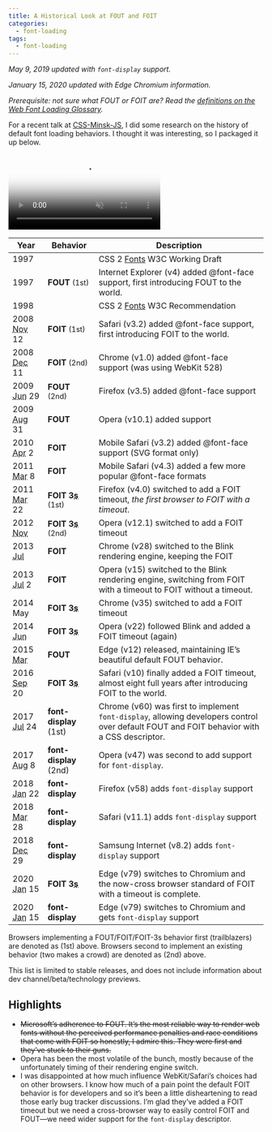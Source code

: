 ```yaml
---
title: A Historical Look at FOUT and FOIT
categories:
  - font-loading
tags:
  - font-loading
---
```

<p class="sub"><em>May 9, 2019 updated with <code>font-display</code> support.</em></p>
<p class="sub"><em>January 15, 2020 updated with Edge Chromium information.</em></p>

<em>Prerequisite: not sure what FOUT or FOIT are? Read the <a href="/web/webfont-glossary/#foit">definitions on the Web Font Loading Glossary</a>.</em>

For a recent talk at <a href="http://css-minsk-js.by/">CSS-Minsk-JS</a>, I did some research on the history of default font loading behaviors. I thought it was interesting, so I packaged it up below.

<video controls preload="metadata" src="/presentations/rocket-science/history1080p.mp4" poster="/presentations/rocket-science/history-poster.png" muted>
	Sorry, your browser doesn't support embedded videos. Try <a href="/presentations/rocket-science/history1080p.mp4">downloading it</a> instead.
	<img src="/presentations/rocket-science/history-poster.png" alt="Modern day support: IE/Edge FOUT, everyone else FOITs with a 3 second timeout">
</video>

<script type="module" src="/static/table-saw.js"></script>
<div><table-saw text-align>
<table>
	<thead>
		<tr>
			<th>Year</th>
			<th class="nowrap">Behavior</th>
			<th>Description</th>
		</tr>
	</thead>
	<tbody>
		<tr>
			<td>1997</td>
			<td></td>
			<td>CSS 2 <a href="https://www.w3.org/TR/WD-CSS2-971104/fonts.html#h-14.3.4">Fonts</a> W3C Working Draft</td>
		</tr>
		<tr>
			<td>1997</td>
			<td class="yes"><strong>FOUT</strong> <span style="font-size:90%">(1st)</span></td>
			<td>Internet Explorer (v4) added @font-face support, first introducing FOUT to the world.</td>
		</tr>
		<tr>
			<td>1998</td>
			<td></td>
			<td>CSS 2 <a href="https://www.w3.org/TR/REC-CSS2/fonts.html">Fonts</a> W3C Recommendation</td>
		</tr>
		<tr>
			<td class="nowrap">2008 <span class="hide-sm"><abbr title="November">Nov</abbr> 12</span></td>
			<td class="yes"><strong>FOIT</strong> <span style="font-size:90%">(1st)</span></td>
			<td>Safari (v3.2) added @font-face support, first introducing FOIT to the world.</td>
		</tr>
		<tr>
			<td class="nowrap">2008 <span class="hide-sm"><abbr title="December">Dec</abbr> 11</span></td>
			<td class="emulate"><strong>FOIT</strong> <span style="font-size:90%">(2nd)</span></td>
			<td>Chrome (v1.0) added @font-face support (was using WebKit 528)</td>
		</tr>
		<tr>
			<td class="nowrap">2009 <span class="hide-sm"><abbr title="June">Jun</abbr> 29</span></td>
			<td class="emulate"><strong>FOUT</strong> <span style="font-size:90%">(2nd)</span></td>
			<td>Firefox (v3.5) added @font-face support</td>
		</tr>
		<tr>
			<td class="nowrap">2009 <span class="hide-sm"><abbr title="August">Aug</abbr> 31</span></td>
			<td><strong>FOUT</strong></td>
			<td>Opera (v10.1) added support</td>
		</tr>
		<tr>
			<td class="nowrap">2010 <span class="hide-sm"><abbr title="April">Apr</abbr> 2</span></td>
			<td><strong>FOIT</strong></td>
			<td>Mobile Safari (v3.2) added @font-face support (SVG format only)</td>
		</tr>
		<tr>
			<td class="nowrap">2011 <span class="hide-sm"><abbr title="March">Mar</abbr> 8</span></td>
			<td><strong>FOIT</strong></td>
			<td>Mobile Safari (v4.3) added a few more popular @font-face formats</td>
		</tr>
		<tr>
			<td class="nowrap">2011 <span class="hide-sm"><abbr title="March">Mar</abbr> 22</span></td>
			<td class="yes"><strong>FOIT 3<abbr title="seconds">s</abbr></strong> <span style="font-size:90%">(1st)</span></td>
			<td>Firefox (v4.0) switched to add a FOIT timeout, <em>the first browser to FOIT with a timeout</em>.</td>
		</tr>
		<tr>
			<td class="nowrap">2012 <span class="hide-sm"><abbr title="November">Nov</abbr></span></td>
			<td class="emulate"><strong>FOIT 3<abbr title="seconds">s</abbr></strong> <span style="font-size:90%">(2nd)</span></td>
			<td>Opera (v12.1) switched to add a FOIT timeout</td>
		</tr>
		<tr>
			<td class="nowrap">2013 <span class="hide-sm"><abbr title="July">Jul</abbr></span></td>
			<td><strong>FOIT</strong></td>
			<td>Chrome (v28) switched to the Blink rendering engine, keeping the FOIT</td>
		</tr>
		<tr>
			<td class="nowrap">2013 <span class="hide-sm"><abbr title="July">Jul</abbr> 2</span></td>
			<td><strong>FOIT</strong></td>
			<td>Opera (v15) switched to the Blink rendering engine, switching from FOIT with a timeout to FOIT without a timeout.</td>
		</tr>
		<tr>
			<td class="nowrap">2014 <span class="hide-sm">May</span></td>
			<td><strong>FOIT 3<abbr title="seconds">s</abbr></strong></td>
			<td>Chrome (v35) switched to add a FOIT timeout</td>
		</tr>
		<tr>
			<td class="nowrap">2014 <span class="hide-sm"><abbr title="June">Jun</abbr></span></td>
			<td><strong>FOIT 3<abbr title="seconds">s</abbr></strong></td>
			<td>Opera (v22) followed Blink and added a FOIT timeout (again)</td>
		</tr>
		<tr>
			<td class="nowrap">2015 <span class="hide-sm"><abbr title="March">Mar</abbr></span></td>
			<td><strong>FOUT</strong></td>
			<td>Edge (v12) released, maintaining IE’s beautiful default FOUT behavior.</td>
		</tr>
		<tr>
			<td class="nowrap">2016 <span class="hide-sm"><abbr title="September">Sep</abbr> 20</span></td>
			<td><strong>FOIT 3<abbr title="seconds">s</abbr></strong></td>
			<td>Safari (v10) finally added a FOIT timeout, almost eight full years after introducing FOIT to the world.</td>
		</tr>
		<tr>
			<td class="nowrap">2017 <span class="hide-sm"><abbr title="July">Jul</abbr> 24</span></td>
			<td class="yes"><strong class="nowrap">font-display</strong> (1st)</td>
			<td>Chrome (v60) was first to implement <code>font-display</code>, allowing developers control over default FOUT and FOIT behavior with a CSS descriptor.</td>
		</tr>
		<tr>
			<td class="nowrap">2017 <span class="hide-sm"><abbr title="August">Aug</abbr> 8</span></td>
			<td class="emulate"><strong class="nowrap">font-display</strong> (2nd)</td>
			<td>Opera (v47) was second to add support for <code>font-display</code>.</td>
		</tr>
		<tr>
			<td class="nowrap">2018 <span class="hide-sm"><abbr title="January">Jan</abbr> 22</span></td>
			<td><strong class="nowrap">font-display</strong></td>
			<td>Firefox (v58) adds <code>font-display</code> support</td>
		</tr>
		<tr>
			<td class="nowrap">2018 <span class="hide-sm"><abbr title="March">Mar</abbr> 28</span></td>
			<td><strong class="nowrap">font-display</strong></td>
			<td>Safari (v11.1) adds <code>font-display</code> support</td>
		</tr>
		<tr>
			<td class="nowrap">2018 <span class="hide-sm"><abbr title="December">Dec</abbr> 29</span></td>
			<td><strong class="nowrap">font-display</strong></td>
			<td>Samsung Internet (v8.2) adds <code>font-display</code> support</td>
		</tr>
		<tr>
			<td class="nowrap">2020 <span class="hide-sm"><abbr title="January">Jan</abbr> 15</span></td>
			<td><strong>FOIT 3<abbr title="seconds">s</abbr></strong></td>
			<td>Edge (v79) switches to Chromium and the now-cross browser standard of FOIT with a timeout is complete.</td>
		</tr>
		<tr>
			<td class="nowrap">2020 <span class="hide-sm"><abbr title="January">Jan</abbr> 15</span></td>
			<td><strong class="nowrap">font-display</strong></td>
			<td>Edge (v79) switches to Chromium and gets <code>font-display</code> support</td>
		</tr>
	</tbody>
</table>
</table-saw></div>

Browsers implementing a FOUT/FOIT/FOIT-3s behavior first (trailblazers) are denoted as (1st) above. Browsers second to implement an existing behavior (two makes a crowd) are denoted as (2nd) above.

This list is limited to stable releases, and does not include information about dev channel/beta/technology previews.

## Highlights

* <del>Microsoft’s adherence to FOUT. It’s the most reliable way to render web fonts without the perceived performance penalties and race conditions that come with FOIT so honestly, I admire this. They were first and they’ve stuck to their guns.</del>
* Opera has been the most volatile of the bunch, mostly because of the unfortunately timing of their rendering engine switch.
* I was disappointed at how much influence WebKit/Safari’s choices had on other browsers. I know how much of a pain point the default FOIT behavior is for developers and so it’s been a little disheartening to read those early bug tracker discussions. I’m glad they’ve added a FOIT timeout but we need a cross-browser way to easily control FOIT and FOUT—we need wider support for the `font-display` descriptor.
